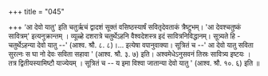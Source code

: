 +++
title = "045"

+++
‘आ देवो यातु' इति चतुर्ऋचं  द्वादशं सूक्तं वसिष्ठस्यार्षं सवितृदेवताकं त्रैष्टुभम्। 'आ देवश्चतुष्कं सावित्रम्' इत्यनुक्रान्तम् । व्यूळ्हे दशरात्रे चतुर्थेऽहनि वैश्वदेशस्त्र इदं सावित्रनिविद्धानम्। सूत्र्यते हि - चतुर्थेऽहन्या देवो यातु --' (आश्व. श्रौ. ८. ८)।... इत्येषा वपानुवाक्या। सूत्रितं च --' आ देवो यातु सविता सुरत्नः स घा नो देवः सविता सहावा ' (आश्व. श्रौ. ३. ७) इति। अश्वमेधेऽनुसवनं तिस्रः सावित्र्य इष्टयः । तत्र द्वितीयस्यामिष्टौ याज्येयम् । सूत्रितं च -- य इमा विश्वा जातान्या देवो यातु ' (आश्व. श्रौ. १०. ६) इति ॥